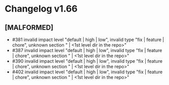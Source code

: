 # Changelog v1.66

## [MALFORMED]


 - #381 invalid impact level "default | high | low", invalid type "fix | feature | chore", unknown section "<kebab-case of a module name> | <1st level dir in the repo>"
 - #387 invalid impact level "default | high | low", invalid type "fix | feature | chore", unknown section "<kebab-case of a module name> | <1st level dir in the repo>"
 - #390 invalid impact level "default | high | low", invalid type "fix | feature | chore", unknown section "<kebab-case of a module name> | <1st level dir in the repo>"
 - #402 invalid impact level "default | high | low", invalid type "fix | feature | chore", unknown section "<kebab-case of a module name> | <1st level dir in the repo>"

